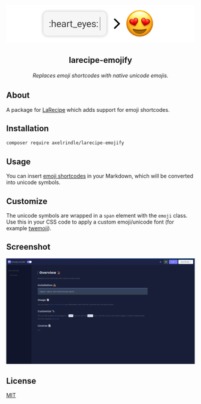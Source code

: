 <h6 align="center">
    <img src="https://github.com/axelrindle/larecipe-emojify/blob/master/logo.png">
</h6>
<h2 align="center">
    larecipe-emojify
</h2>
<h6 align="center">
    Replaces emoji shortcodes with native unicode emojis.
</h6>

## About
A package for [LaRecipe](https://github.com/saleem-hadad/larecipe) which adds support for emoji shortcodes.

## Installation

```bash
composer require axelrindle/larecipe-emojify
```

## Usage

You can insert [emoji shortcodes](https://www.webfx.com/tools/emoji-cheat-sheet/) in your Markdown, which will be converted into unicode symbols.

## Customize

The unicode symbols are wrapped in a `span` element with the `emoji` class. Use this in your CSS code to apply a custom emoji/unicode font (for example [twemoji](https://github.com/eosrei/twemoji-color-font)).

## Screenshot

![Screenshot](https://github.com/axelrindle/larecipe-emojify/blob/master/screenshot.png)

## License

[MIT](LICENSE)
